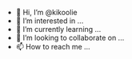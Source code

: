 - 👋 Hi, I’m @kikoolie
- 👀 I’m interested in ...
- 🌱 I’m currently learning ...
- 💞️ I’m looking to collaborate on ...
- 📫 How to reach me ...

<!---
kikoolie/kikoolie is a ✨ special ✨ repository because its `README.md` (this file) appears on your GitHub profile.
You can click the Preview link to take a look at your changes.
--->
